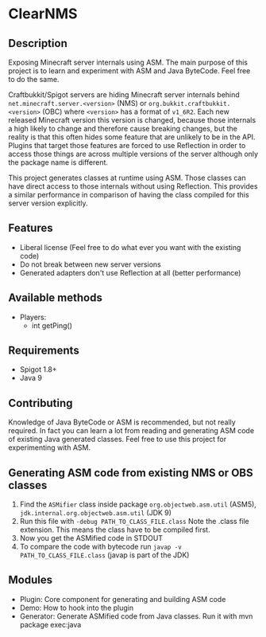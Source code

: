 # ClearNMS

## Description

Exposing Minecraft server internals using ASM. The main purpose of this project is to learn and experiment with ASM
and Java ByteCode. Feel free to do the same.

Craftbukkit/Spigot servers are hiding Minecraft server internals
behind `net.minecraft.server.<version>` (NMS) or `org.bukkit.craftbukkit.<version>` (OBC) where `<version>` has a format
of `v1_6R2`. Each new released Minecraft version this version is changed, because those internals a high likely to 
change and therefore cause breaking changes, but the reality is that this often hides some feature that are unlikely
to be in the API. Plugins that target those features are forced to use Reflection in order to access those things
are across multiple versions of the server although only the package name is different.

This project generates classes at runtime using ASM. Those classes can have direct access to those internals without
using Reflection. This provides a similar performance in comparison of having the class compiled for this server 
version explicitly.

## Features

* Liberal license (Feel free to do what ever you want with the existing code)
* Do not break between new server versions
* Generated adapters don't use Reflection at all (better performance)

## Available methods 

* Players:
    * int getPing()

## Requirements

* Spigot 1.8+
* Java 9

## Contributing

Knowledge of Java ByteCode or ASM is recommended, but not really required. In fact you can learn a lot from reading
and generating ASM code of existing Java generated classes. Feel free to use this project for experimenting with ASM.

## Generating ASM code from existing NMS or OBS classes

1. Find the `ASMifier` class inside package `org.objectweb.asm.util` (ASM5), 
`jdk.internal.org.objectweb.asm.util` (JDK 9)
2. Run this file with `-debug PATH_TO_CLASS_FILE.class` 
Note the .class file extension. This means the class have to be compiled first.
3. Now you get the ASMified code in STDOUT
4. To compare the code with bytecode run `javap -v PATH_TO_CLASS_FILE.class` (javap is part of the JDK)

## Modules

* Plugin: Core component for generating and building ASM code
* Demo: How to hook into the plugin
* Generator: Generate ASMified code from Java classes. Run it with mvn package exec:java
